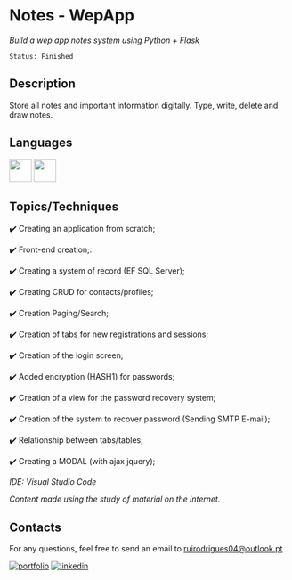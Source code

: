 # Notes - WepApp

*Build a wep app notes system using Python + Flask*

```
Status: Finished
```
## Description
Store all notes and important information digitally. Type, write, delete and draw notes.


## Languages 
<img src="https://cdn.jsdelivr.net/gh/devicons/devicon/icons/python/python-original-wordmark.svg" width="40" height="40"/> <img src="https://cdn.jsdelivr.net/gh/devicons/devicon/icons/flask/flask-original.svg" width="40" height="40" />




## Topics/Techniques

:heavy_check_mark: Creating an application from scratch;

:heavy_check_mark: Front-end creation;:

:heavy_check_mark: Creating a system of record (EF SQL Server);

:heavy_check_mark: Creating CRUD for contacts/profiles;

:heavy_check_mark: Creation Paging/Search;

:heavy_check_mark: Creation of tabs for new registrations and sessions;

:heavy_check_mark: Creation of the login screen;

:heavy_check_mark: Added encryption (HASH1) for passwords;

:heavy_check_mark: Creation of a view for the password recovery system;

:heavy_check_mark: Creation of the system to recover password (Sending SMTP E-mail);

:heavy_check_mark: Relationship between tabs/tables;

:heavy_check_mark: Creating a MODAL (with ajax jquery);



*IDE: Visual Studio Code*

*Content made using the study of material on the internet.*

## Contacts

For any questions, feel free to send an email to ruirodrigues04@outlook.pt

[![portfolio](https://img.shields.io/badge/my_portfolio-000?style=for-the-badge&logo=ko-fi&logoColor=white)](https://github.com/ruirodriguess.com/)
[![linkedin](https://img.shields.io/badge/linkedin-0A66C2?style=for-the-badge&logo=linkedin&logoColor=white)](https://www.linkedin.com/in/ruirodrigues-dev/)
